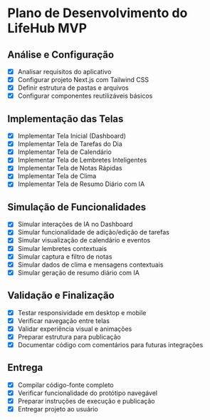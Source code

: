# Plano de Desenvolvimento do LifeHub MVP

## Análise e Configuração
- [x] Analisar requisitos do aplicativo
- [x] Configurar projeto Next.js com Tailwind CSS
- [x] Definir estrutura de pastas e arquivos
- [x] Configurar componentes reutilizáveis básicos

## Implementação das Telas
- [x] Implementar Tela Inicial (Dashboard)
- [x] Implementar Tela de Tarefas do Dia
- [x] Implementar Tela de Calendário
- [x] Implementar Tela de Lembretes Inteligentes
- [x] Implementar Tela de Notas Rápidas
- [x] Implementar Tela de Clima
- [x] Implementar Tela de Resumo Diário com IA

## Simulação de Funcionalidades
- [x] Simular interações de IA no Dashboard
- [x] Simular funcionalidade de adição/edição de tarefas
- [x] Simular visualização de calendário e eventos
- [x] Simular lembretes contextuais
- [x] Simular captura e filtro de notas
- [x] Simular dados de clima e mensagens contextuais
- [x] Simular geração de resumo diário com IA

## Validação e Finalização
- [x] Testar responsividade em desktop e mobile
- [x] Verificar navegação entre telas
- [x] Validar experiência visual e animações
- [x] Preparar estrutura para publicação
- [x] Documentar código com comentários para futuras integrações

## Entrega
- [x] Compilar código-fonte completo
- [x] Verificar funcionalidade do protótipo navegável
- [x] Preparar instruções de execução e publicação
- [x] Entregar projeto ao usuário
